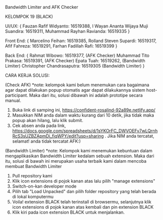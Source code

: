 Bandwidth Limiter and AFK Checker

KELOMPOK 19 (BLACK)

UI/UX: {
    Fauzan Rafif Widyanto: 16519388,
    I Wayan Ananta Wijaya Muji Suandira: 16519311,
    Muhammad Rayhan Ravianda: 16519335
}

Front End: {
    Marcelino Feihan: 16519385,
    Rolland Steven Supardi: 16519317,
    Afif Fahreza: 16519291,
    Farhan Fadillah Rafi: 16519399
}

Back End: {
    Rahmat Wibowo: 16519377, (AFK Checker)
    Muhammad Tito Prakasa: 16519391, (AFK Checker) 
    Epata Tuah: 16519262, (Bandwidth Limiter)
    Christopher Chandrasaputra: 16519305 (Bandwidth Limiter)
}


CARA KERJA SOLUSI:

(Check AFK)
*note: kelompok kami belum menemukan cara bagaimana agar dapat dilakukan popup otomatis agar dapat dilakukannya sistem host-participant. Maka dari itu, solusi dibawah ini adalah prototipe secara manual.

1. Buka link di samping ini, https://confident-rosalind-92a89e.netlify.app/
2. Masukkan NIM anda dalam waktu kurang dari 10 detik, jika tidak maka popup akan hilang, lalu klik submit.
3. Cek absen anda pada link, https://docs.google.com/spreadsheets/d/1sYKOrFC_DWVOEFv7wLQrnhRcS3sUZBZApmDi_fiqWPY/edit?usp=sharing . Jika NIM anda tercatat, selamat! anda tidak tercatat AFK:)

(Bandwidth Limiter)
*note: Kelompok kami menemukan kebuntuan dalam mengaplikasikan Bandwidth Limiter kedalam sebuah extension. Maka dari itu, solusi di bawah ini merupakan usaha terbaik kami dalam mencoba membuat Bandwidth Limiter

1. Pull repository kami
2. Klik icon extensions di pojok kanan atas lalu pilih "manage extensions"
3. Switch-on-kan developer mode
4. Pilih tab "Load Unpacked" dan pilih folder repository yang telah berada di lokal komputermu
5. Voila! extension BLACK telah terinstall di browsermu, selanjutnya klik icon extensions di pojok kanan atas kembali dan pin extension BLACK
6. Klik kiri pada icon extension BLACK untuk menjalankan.
